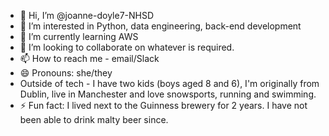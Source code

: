 - 👋 Hi, I’m @joanne-doyle7-NHSD
- 👀 I’m interested in Python, data engineering, back-end development
- 🌱 I’m currently learning AWS
- 💞️ I’m looking to collaborate on whatever is required.
- 📫 How to reach me - email/Slack
- 😄 Pronouns: she/they
- Outside of tech - I have two kids (boys aged 8 and 6), I'm originally from Dublin, live in Manchester and love snowsports, running and swimming. 
- ⚡ Fun fact: I lived next to the Guinness brewery for 2 years. I have not been able to drink malty beer since. 

<!---
joanne-doyle7-NHSD/joanne-doyle7-NHSD is a ✨ special ✨ repository because its `README.md` (this file) appears on your GitHub profile.
You can click the Preview link to take a look at your changes.
--->
